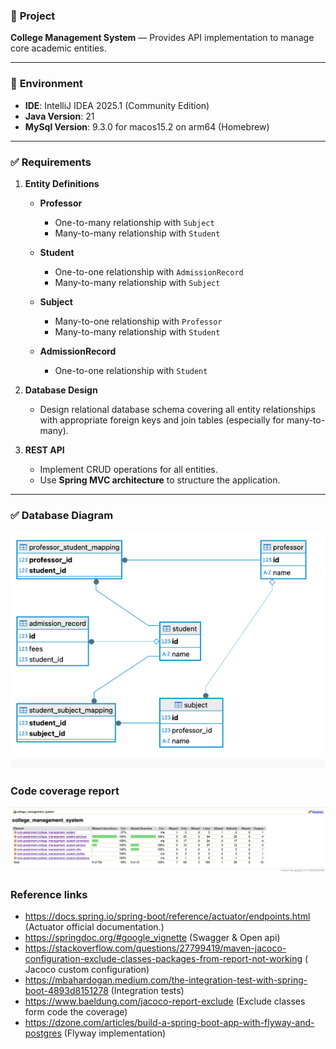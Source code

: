 ### 📘 **Project**

**College Management System** — Provides API implementation to manage core academic entities.

---

### 🧪 **Environment**

* **IDE**: IntelliJ IDEA 2025.1 (Community Edition)
* **Java Version**: 21
* **MySql Version**: 9.3.0 for macos15.2 on arm64 (Homebrew)

---

### ✅ **Requirements**

1. **Entity Definitions**

    * **Professor**

        * One-to-many relationship with `Subject`
        * Many-to-many relationship with `Student`
    * **Student**

        * One-to-one relationship with `AdmissionRecord`
        * Many-to-many relationship with `Subject`
    * **Subject**

        * Many-to-one relationship with `Professor`
        * Many-to-many relationship with `Student`
    * **AdmissionRecord**

        * One-to-one relationship with `Student`

2. **Database Design**

    * Design relational database schema covering all entity relationships with appropriate foreign keys and join tables (especially for many-to-many).

3. **REST API**

    * Implement CRUD operations for all entities.
    * Use **Spring MVC architecture** to structure the application.

---

### ✅ **Database Diagram**

![img.png](img.png)

### **Code coverage report**

![img_1.png](img_1.png)

### Reference links

- https://docs.spring.io/spring-boot/reference/actuator/endpoints.html (Actuator official documentation.)
- https://springdoc.org/#google_vignette (Swagger & Open api)
- https://stackoverflow.com/questions/27799419/maven-jacoco-configuration-exclude-classes-packages-from-report-not-working (
  Jacoco custom configuration)
- https://mbahardogan.medium.com/the-integration-test-with-spring-boot-4893d8151278 (Integration tests)
- https://www.baeldung.com/jacoco-report-exclude (Exclude classes form code the coverage)
- https://dzone.com/articles/build-a-spring-boot-app-with-flyway-and-postgres (Flyway implementation)
